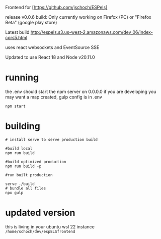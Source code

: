 Frontend for [https://github.com/jschoch/ESPels]

release v0.0.6 build: Only currently working on Firefox (PC) or "Firefox Beta" (google play store)

Latest build
http://espels.s3.us-west-2.amazonaws.com/dev_06/index-cors5.html

uses react websockets and EventSource SSE

Updated to use React 18 and Node v20.11.0

# running

the .env should start the npm server on 0.0.0.0
if you are developing you may want a map created, gulp config is in .env


```
npm start
```

# building

```
# install serve to serve production build

#build local
npm run build

#build optimized production
npm run build -p

#run built production

serve ./build 
# bundle all files
npx gulp
```

# updated version 

this is living in your ubuntu wsl 22 instance
`/home/schoch/dev/espELSfrontend`

